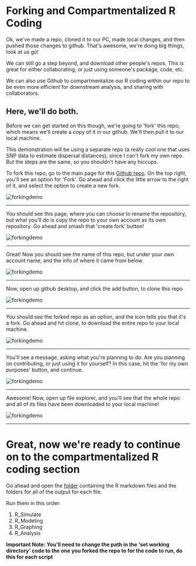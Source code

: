 # Forking and Compartmentalized R Coding
Ok, we've made a repo, cloned it to our PC, made local changes, and then pushed those changes to github. That's awesome, we're doing big things, look at us go!

We can still go a step beyond, and download other people's repos. This is great for either collaborating, or just using someone's package, code, etc.

We can also use Github to compartmentalize our R coding within our repo to be even more efficient for downstream analysis, and sharing with collaborators. 

Here, we'll do both. 
---

Before we can get started on this though, we're going to 'fork' this repo, which means we'll create a copy of it in our github. We'll then pull it to our local machine.

This demonstration will be using a separate repo (a really cool one that uses SNP data to estimate dispersal distances), since I can't fork my own repo. But the steps are the same, so you shouldn't have any hiccups.

To fork this repo, go to the main page for this [Github repo](https://www.github.com/rhyacotritonriot/RAFWE.WFGRS.2023). On the top right, you'll see an option for 'Fork'. Go ahead and click the little arrow to the right of it, and select the option to create a new fork. 

![forkingdemo](https://github.com/rhyacotritonriot/RAFWE.WFGRS.2023/blob/main/image.files/fork.1.jpg?raw=true)

---

You should see this page, where you can choose to rename the repository, but what you'll do is copy the repo to your own account as its own repository. Go ahead and smash that 'create fork' button!

![forkingdemo](https://github.com/rhyacotritonriot/RAFWE.WFGRS.2023/blob/main/image.files/fork.2.jpg?raw=true)

---

Great! Now you should see the name of this repo, but under your own account name, and the info of where it came from below.

![forkingdemo](https://github.com/rhyacotritonriot/RAFWE.WFGRS.2023/blob/main/image.files/fork.3.jpg?raw=true)

---

Now, open up github desktop, and click the add button, to clone this repo

![forkingdemo](https://github.com/rhyacotritonriot/RAFWE.WFGRS.2023/blob/main/image.files/fork.4.jpg?raw=true)

---

You should see the forked repo as an option, and the icon tells you that it's a fork. Go ahead and hit clone, to download the entire repo to your local machine.

![forkingdemo](https://github.com/rhyacotritonriot/RAFWE.WFGRS.2023/blob/main/image.files/fork.5.jpg?raw=true)

---

You'll see a message, asking what you're planning to do. Are you planning on contributing, or just using it for yourself? In this case, hit the 'for my own purposes' button, and continue.

![forkingdemo](https://github.com/rhyacotritonriot/RAFWE.WFGRS.2023/blob/main/image.files/fork.6.jpg?raw=true)

---

Awesome! Now, open up file explorer, and you'll see that the whole repo and all of its files have been downloaded to your local machine! 

![forkingdemo](https://github.com/rhyacotritonriot/RAFWE.WFGRS.2023/blob/main/image.files/fork.7.jpg?raw=true)

---

# Great, now we're ready to continue on to the compartmentalized R coding section

Go ahead and open the [folder](https://https://github.com/rhyacotritonriot/RAFWE.WFGRS.2023/tree/main/04.RCodingandFork) containing the R markdown files and the folders for all of the output for each file. 

Run them in this order:
1. R_Simulate
2. R_Modeling
3. R_Graphing
4. R_Analysis

**Important Note: You'll need to change the path in the 'set working directory' code to the one you forked the repo to for the code to run, do this for each script**
